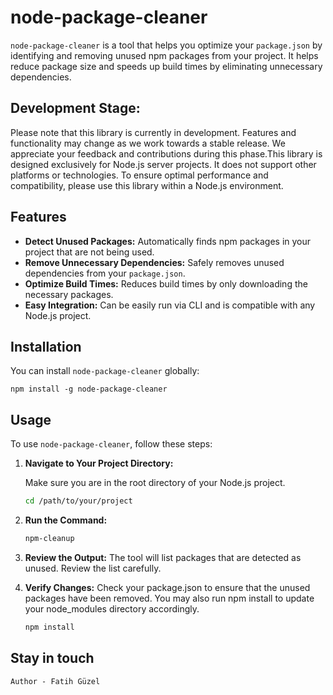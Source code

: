 # node-package-cleaner

`node-package-cleaner` is a tool that helps you optimize your `package.json` by identifying and removing unused npm packages from your project. It helps reduce package size and speeds up build times by eliminating unnecessary dependencies.

## Development Stage:

Please note that this library is currently in development. Features and functionality may change as we work towards a stable release. We appreciate your feedback and contributions during this phase.This library is designed exclusively for Node.js server projects. It does not support other platforms or technologies. To ensure optimal performance and compatibility, please use this library within a Node.js environment.

## Features

- **Detect Unused Packages:** Automatically finds npm packages in your project that are not being used.
- **Remove Unnecessary Dependencies:** Safely removes unused dependencies from your `package.json`.
- **Optimize Build Times:** Reduces build times by only downloading the necessary packages.
- **Easy Integration:** Can be easily run via CLI and is compatible with any Node.js project.

## Installation

You can install `node-package-cleaner` globally:

    npm install -g node-package-cleaner

## Usage

To use `node-package-cleaner`, follow these steps:

1. **Navigate to Your Project Directory:**

   Make sure you are in the root directory of your Node.js project.

   ```bash
   cd /path/to/your/project

   ```

2. **Run the Command:**

   ```bash
   npm-cleanup

   ```

3. **Review the Output:**
   The tool will list packages that are detected as unused. Review the list carefully.

4. **Verify Changes:**
   Check your package.json to ensure that the unused packages have been removed. You may also run npm install to update your node_modules directory accordingly.
   ```bash
   npm install
   ```

## Stay in touch

```
Author - Fatih Güzel
```
